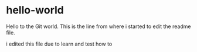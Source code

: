 # hello-world
Hello to the Git world.
This is the line from where i started to edit the readme file.

i edited this file due to learn and test how to
